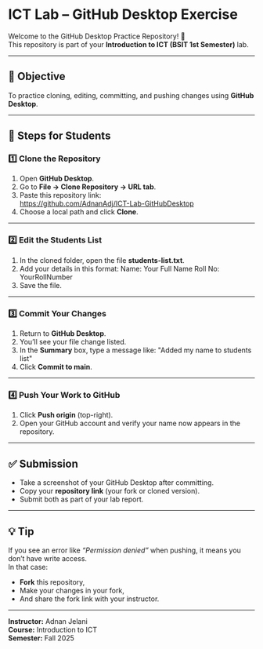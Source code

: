 # ICT Lab – GitHub Desktop Exercise

Welcome to the GitHub Desktop Practice Repository! 👋  
This repository is part of your **Introduction to ICT (BSIT 1st Semester)** lab.

---

## 🧭 Objective
To practice cloning, editing, committing, and pushing changes using **GitHub Desktop**.

---

## 🧪 Steps for Students

### 1️⃣ Clone the Repository
1. Open **GitHub Desktop**.
2. Go to **File → Clone Repository → URL tab**.
3. Paste this repository link:  
https://github.com/AdnanAdj/ICT-Lab-GitHubDesktop
4. Choose a local path and click **Clone**.

---

### 2️⃣ Edit the Students List
1. In the cloned folder, open the file **students-list.txt**.
2. Add your details in this format:
Name: Your Full Name
Roll No: YourRollNumber
3. Save the file.

---

### 3️⃣ Commit Your Changes
1. Return to **GitHub Desktop**.
2. You’ll see your file change listed.
3. In the **Summary** box, type a message like: "Added my name to students list"
4. Click **Commit to main**.

---

### 4️⃣ Push Your Work to GitHub
1. Click **Push origin** (top-right).
2. Open your GitHub account and verify your name now appears in the repository.

---

## ✅ Submission
- Take a screenshot of your GitHub Desktop after committing.
- Copy your **repository link** (your fork or cloned version).
- Submit both as part of your lab report.

---

## 💡 Tip
If you see an error like *“Permission denied”* when pushing, it means you don’t have write access.  
In that case:
- **Fork** this repository,  
- Make your changes in your fork,  
- And share the fork link with your instructor.

---

**Instructor:** Adnan Jelani  
**Course:** Introduction to ICT  
**Semester:** Fall 2025  